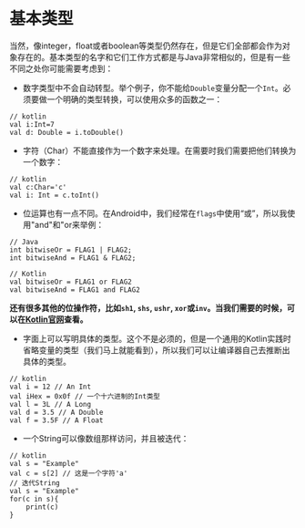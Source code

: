 # 基本类型

当然，像integer，float或者boolean等类型仍然存在，但是它们全部都会作为对象存在的。基本类型的名字和它们工作方式都是与Java非常相似的，但是有一些不同之处你可能需要考虑到：

- 数字类型中不会自动转型。举个例子，你不能给`Double`变量分配一个`Int`。必须要做一个明确的类型转换，可以使用众多的函数之一：

```
// kotlin
val i:Int=7
val d: Double = i.toDouble()
```

- 字符（Char）不能直接作为一个数字来处理。在需要时我们需要把他们转换为一个数字：

```
// kotlin
val c:Char='c'
val i: Int = c.toInt()
```

- 位运算也有一点不同。在Android中，我们经常在`flags`中使用“或”，所以我使用"and"和"or来举例：

```
// Java
int bitwiseOr = FLAG1 | FLAG2;
int bitwiseAnd = FLAG1 & FLAG2;
```

```
// Kotlin
val bitwiseOr = FLAG1 or FLAG2
val bitwiseAnd = FLAG1 and FLAG2
```

**还有很多其他的位操作符，比如`sh1`, `shs`, `ushr`, `xor`或`inv`。当我们需要的时候，可以在[Kotlin官网]查看。**

- 字面上可以写明具体的类型。这个不是必须的，但是一个通用的Kotlin实践时省略变量的类型（我们马上就能看到），所以我们可以让编译器自己去推断出具体的类型。

```
// kotlin
val i = 12 // An Int
val iHex = 0x0f // 一个十六进制的Int类型
val l = 3L // A Long
val d = 3.5 // A Double
val f = 3.5F // A Float
```

- 一个String可以像数组那样访问，并且被迭代：

```
// kotlin
val s = "Example"
val c = s[2] // 这是一个字符'a'
// 迭代String
val s = "Example"
for(c in s){
    print(c)
}
```

[kotlin官网]: http://kotlinlang.org/docs/reference/basic-types.html#operations